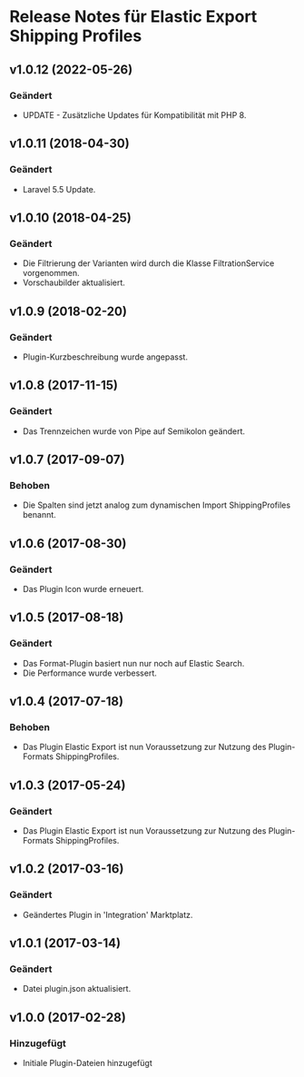 # Release Notes für Elastic Export Shipping Profiles

## v1.0.12 (2022-05-26)

### Geändert
- UPDATE - Zusätzliche Updates für Kompatibilität mit PHP 8.

## v1.0.11 (2018-04-30)

### Geändert
- Laravel 5.5 Update.

## v1.0.10 (2018-04-25)

### Geändert
- Die Filtrierung der Varianten wird durch die Klasse FiltrationService vorgenommen.
- Vorschaubilder aktualisiert.

## v1.0.9 (2018-02-20)

### Geändert
- Plugin-Kurzbeschreibung wurde angepasst.

## v1.0.8 (2017-11-15)

### Geändert
- Das Trennzeichen wurde von Pipe auf Semikolon geändert.

## v1.0.7 (2017-09-07)

### Behoben
- Die Spalten sind jetzt analog zum dynamischen Import ShippingProfiles benannt.

## v1.0.6 (2017-08-30)

### Geändert
- Das Plugin Icon wurde erneuert.

## v1.0.5 (2017-08-18)

### Geändert
- Das Format-Plugin basiert nun nur noch auf Elastic Search.
- Die Performance wurde verbessert.

## v1.0.4 (2017-07-18)

### Behoben
- Das Plugin Elastic Export ist nun Voraussetzung zur Nutzung des Plugin-Formats ShippingProfiles.

## v1.0.3 (2017-05-24)

### Geändert
- Das Plugin Elastic Export ist nun Voraussetzung zur Nutzung des Plugin-Formats ShippingProfiles.

## v1.0.2 (2017-03-16)

### Geändert
- Geändertes Plugin in 'Integration' Marktplatz.

## v1.0.1 (2017-03-14)

### Geändert
- Datei plugin.json aktualisiert.

## v1.0.0 (2017-02-28)

### Hinzugefügt
- Initiale Plugin-Dateien hinzugefügt
